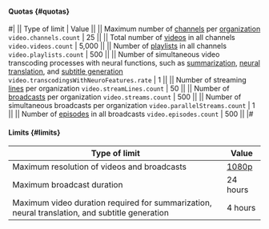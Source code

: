 #### Quotas {#quotas}

#|
|| Type of limit | Value ||
|| Maximum number of [channels](../video/concepts/index.md#channels) per [organization](../organization/quickstart.md)
`video.channels.count` | 25 ||
|| Total number of [videos](../video/concepts/videos.md) in all channels
`video.videos.count` | 5,000 ||
|| Number of [playlists](../video/concepts/playlists.md) in all channels
`video.playlists.count` | 500 ||
|| Number of simultaneous video transcoding processes with neural functions, such as [summarization](../video/concepts/videos.md#summarization), [neural translation](../video/concepts/videos.md#stranslation), and [subtitle generation](../video/concepts/videos.md#subtitles)
`video.transcodingsWithNeuroFeatures.rate` | 1 ||
|| Number of streaming [lines](../video/concepts/streams.md#lines) per organization
`video.streamLines.count` | 50 ||
|| Number of [broadcasts](../video/concepts/streams.md) per organization
`video.streams.count` | 500 ||
|| Number of simultaneous broadcasts per organization
`video.parallelStreams.count` | 1 ||
|| Number of [episodes](../video/concepts/streams.md#episodes) in all broadcasts
`video.episodes.count` | 500 ||
|#

#### Limits {#limits}

**Type of limit** | **Value**
----- | -----
Maximum resolution of videos and broadcasts | [1080p](https://en.wikipedia.org/wiki/1080p)
Maximum broadcast duration | 24 hours
Maximum video duration required for summarization, neural translation, and subtitle generation | 4 hours